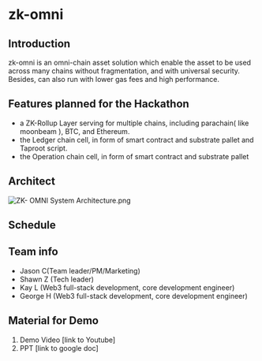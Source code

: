# zk-omni
## Introduction
zk-omni is an omni-chain asset solution which enable the asset to be used across many chains without fragmentation, and with universal security.
Besides, can also run with lower gas fees and high performance.
## Features planned for the Hackathon
- a ZK-Rollup Layer serving for multiple chains, including parachain( like moonbeam ), BTC, and Ethereum.
- the Ledger chain cell, in form of smart contract and substrate pallet and Taproot script.
- the Operation chain cell,  in form of smart contract and substrate pallet
## Architect
![ZK- OMNI System Architecture.png](https://prod-files-secure.s3.us-west-2.amazonaws.com/1d9a94f5-fd30-418b-9adf-bb7a15b7a98b/d25d61fa-8b9e-48e0-892c-92d726e1fa27/ZK-_OMNI_System_Architecture.png)
## Schedule

## Team info
- Jason C(Team leader/PM/Marketing)
- Shawn Z (Tech leader)
- Kay L (Web3 full-stack development, core development engineer)
- George H (Web3 full-stack development, core development engineer)
## Material for Demo
1. Demo Video [link to Youtube]
2. PPT [link to google doc]
